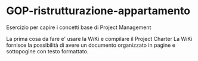 # GOP-ristrutturazione-appartamento
Esercizio per capire i concetti base di Project Management

La prima cosa da fare e' usare la WiKi e compilare il Project Charter
La WiKi fornisce la possibilità di avere un documento organizzato in pagine e sottopogine con testo formattato.
